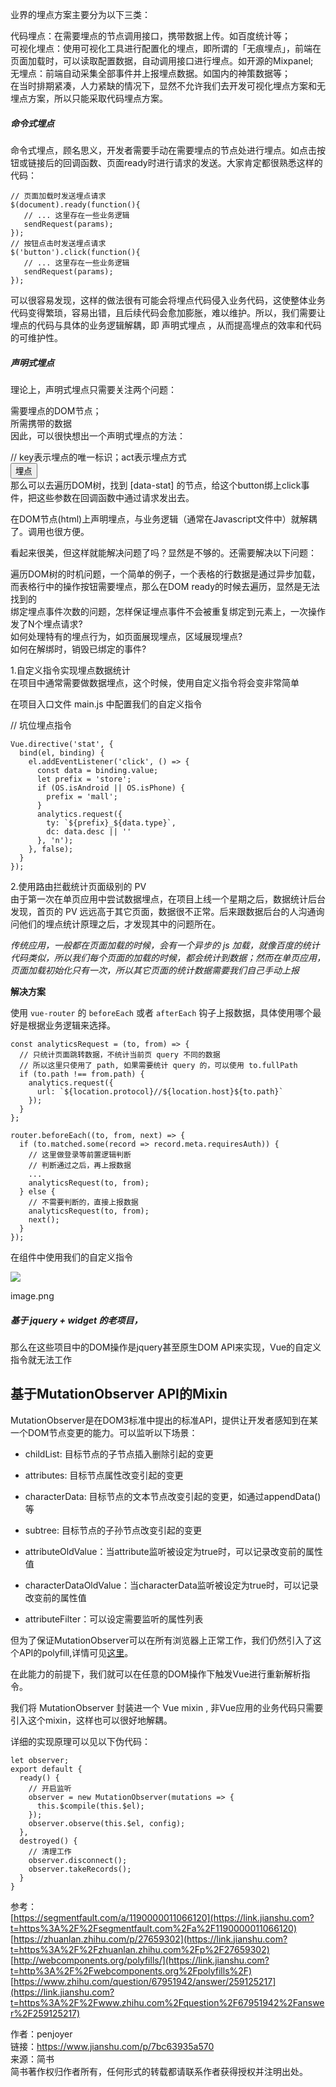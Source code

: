 业界的埋点方案主要分为以下三类：

代码埋点：在需要埋点的节点调用接口，携带数据上传。如百度统计等；  
可视化埋点：使用可视化工具进行配置化的埋点，即所谓的「无痕埋点」，前端在页面加载时，可以读取配置数据，自动调用接口进行埋点。如开源的Mixpanel;  
无埋点：前端自动采集全部事件并上报埋点数据。如国内的神策数据等；  
在当时排期紧凑，人力紧缺的情况下，显然不允许我们去开发可视化埋点方案和无埋点方案，所以只能采取代码埋点方案。

  
  
##### 命令式埋点

命令式埋点，顾名思义，开发者需要手动在需要埋点的节点处进行埋点。如点击按钮或链接后的回调函数、页面ready时进行请求的发送。大家肯定都很熟悉这样的代码：

```
// 页面加载时发送埋点请求
$(document).ready(function(){
   // ... 这里存在一些业务逻辑
   sendRequest(params);
});
// 按钮点击时发送埋点请求
$('button').click(function(){
   // ... 这里存在一些业务逻辑
   sendRequest(params);
});

```

可以很容易发现，这样的做法很有可能会将埋点代码侵入业务代码，这使整体业务代码变得繁琐，容易出错，且后续代码会愈加膨胀，难以维护。所以，我们需要让埋点的代码与具体的业务逻辑解耦，即 声明式埋点 ，从而提高埋点的效率和代码的可维护性。

##### 声明式埋点

理论上，声明式埋点只需要关注两个问题：

需要埋点的DOM节点；  
所需携带的数据  
因此，可以很快想出一个声明式埋点的方法：

// key表示埋点的唯一标识；act表示埋点方式  
<button data-stat="{key:'111', act: 'click'}">埋点</button>  
那么可以去遍历DOM树，找到 [data-stat] 的节点，给这个button绑上click事件，把这些参数在回调函数中通过请求发出去。

在DOM节点(html)上声明埋点，与业务逻辑（通常在Javascript文件中）就解耦了。调用也很方便。

看起来很美，但这样就能解决问题了吗？显然是不够的。还需要解决以下问题：

遍历DOM树的时机问题，一个简单的例子，一个表格的行数据是通过异步加载，而表格行中的操作按钮需要埋点，那么在DOM ready的时候去遍历，显然是无法找到的  
绑定埋点事件次数的问题，怎样保证埋点事件不会被重复绑定到元素上，一次操作发了N个埋点请求?  
如何处理特有的埋点行为，如页面展现埋点，区域展现埋点?  
如何在解绑时，销毁已绑定的事件?

1.自定义指令实现埋点数据统计  
在项目中通常需要做数据埋点，这个时候，使用自定义指令将会变非常简单

在项目入口文件 main.js 中配置我们的自定义指令

// 坑位埋点指令

```
Vue.directive('stat', {
  bind(el, binding) {
    el.addEventListener('click', () => {
      const data = binding.value;
      let prefix = 'store';
      if (OS.isAndroid || OS.isPhone) {
        prefix = 'mall';
      }
      analytics.request({
        ty: `${prefix}_${data.type}`,
        dc: data.desc || ''
      }, 'n');
    }, false);
  }
});

```

2.使用路由拦截统计页面级别的 PV  
由于第一次在单页应用中尝试数据埋点，在项目上线一个星期之后，数据统计后台发现，首页的 PV 远远高于其它页面，数据很不正常。后来跟数据后台的人沟通询问他们的埋点统计原理之后，才发现其中的问题所在。

_传统应用，一般都在页面加载的时候，会有一个异步的 js 加载，就像百度的统计代码类似，所以我们每个页面的加载的时候，都会统计到数据；然而在单页应用，页面加载初始化只有一次，所以其它页面的统计数据需要我们自己手动上报_

**解决方案**

使用 `vue-router` 的 `beforeEach` 或者 `afterEach` 钩子上报数据，具体使用哪个最好是根据业务逻辑来选择。

```
const analyticsRequest = (to, from) => {
  // 只统计页面跳转数据，不统计当前页 query 不同的数据
  // 所以这里只使用了 path, 如果需要统计 query 的，可以使用 to.fullPath
  if (to.path !== from.path) {
    analytics.request({
      url: `${location.protocol}//${location.host}${to.path}`
    });
  }
};

router.beforeEach((to, from, next) => {
  if (to.matched.some(record => record.meta.requiresAuth)) {
    // 这里做登录等前置逻辑判断
    // 判断通过之后，再上报数据
    ...
    analyticsRequest(to, from);
  } else {
    // 不需要判断的，直接上报数据
    analyticsRequest(to, from);
    next();
  }
});

```

在组件中使用我们的自定义指令

  

![](//upload-images.jianshu.io/upload_images/72150-fad130aa4655a7e2.png?imageMogr2/auto-orient/strip%7CimageView2/2/w/814/format/webp)

image.png

##### 基于 jquery + widget 的老项目，

那么在这些项目中的DOM操作是jquery甚至原生DOM API来实现，Vue的自定义指令就无法工作

## 基于MutationObserver API的Mixin

MutationObserver是在DOM3标准中提出的标准API，提供让开发者感知到在某一个DOM节点变更的能力。可以监听以下场景：

-   childList: 目标节点的子节点插入删除引起的变更
    
-   attributes: 目标节点属性改变引起的变更
    
-   characterData: 目标节点的文本节点改变引起的变更，如通过appendData()等
    
-   subtree: 目标节点的子孙节点改变引起的变更
    
-   attributeOldValue：当attribute监听被设定为true时，可以记录改变前的属性值
    
-   characterDataOldValue：当characterData监听被设定为true时，可以记录改变前的属性值
    
-   attributeFilter：可以设定需要监听的属性列表
    

但为了保证MutationObserver可以在所有浏览器上正常工作，我们仍然引入了这个API的polyfill,详情可见[这里](https://link.jianshu.com?t=https%3A%2F%2Flink.zhihu.com%2F%3Ftarget%3Dhttps%253A%2F%2Fgithub.com%2Fmegawac%2FMutationObserver.js)。

在此能力的前提下，我们就可以在任意的DOM操作下触发Vue进行重新解析指令。

我们将 MutationObserver 封装进一个 Vue mixin , 非Vue应用的业务代码只需要引入这个mixin，这样也可以很好地解耦。

详细的实现原理可以见以下伪代码：

```
let observer;
export default {
  ready() {
    // 开启监听
    observer = new MutationObserver(mutations => {
      this.$compile(this.$el);
    });
    observer.observe(this.$el, config);
  },
  destroyed() {
    // 清理工作
    observer.disconnect();
    observer.takeRecords();
  }
}

```

参考：  
[https://segmentfault.com/a/1190000011066120](https://link.jianshu.com?t=https%3A%2F%2Fsegmentfault.com%2Fa%2F1190000011066120)  
[https://zhuanlan.zhihu.com/p/27659302](https://link.jianshu.com?t=https%3A%2F%2Fzhuanlan.zhihu.com%2Fp%2F27659302)  
[http://webcomponents.org/polyfills/](https://link.jianshu.com?t=http%3A%2F%2Fwebcomponents.org%2Fpolyfills%2F)  
[https://www.zhihu.com/question/67951942/answer/259125217](https://link.jianshu.com?t=https%3A%2F%2Fwww.zhihu.com%2Fquestion%2F67951942%2Fanswer%2F259125217)

  
  
作者：penjoyer  
链接：https://www.jianshu.com/p/7bc63935a570  
来源：简书  
简书著作权归作者所有，任何形式的转载都请联系作者获得授权并注明出处。
<!--stackedit_data:
eyJoaXN0b3J5IjpbOTQxNTQ4NTQ1XX0=
-->